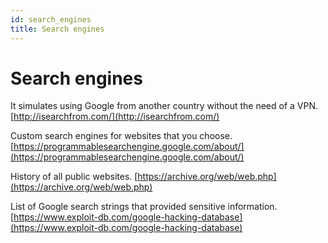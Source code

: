 ```yaml
---
id: search_engines
title: Search engines
---
```


# Search engines

It simulates using Google from another country without the need of a VPN.
[http://isearchfrom.com/](http://isearchfrom.com/)

Custom search engines for websites that you choose.
[https://programmablesearchengine.google.com/about/](https://programmablesearchengine.google.com/about/)

History of all public websites.
[https://archive.org/web/web.php](https://archive.org/web/web.php)

List of Google search strings that provided sensitive information.
[https://www.exploit-db.com/google-hacking-database](https://www.exploit-db.com/google-hacking-database)
